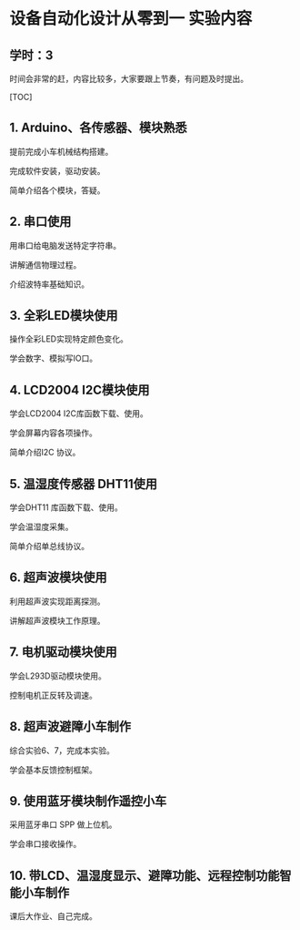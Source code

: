 # 设备自动化设计从零到一 实验内容

## 学时：3

时间会非常的赶，内容比较多，大家要跟上节奏，有问题及时提出。

[TOC]

## 1. Arduino、各传感器、模块熟悉

提前完成小车机械结构搭建。

完成软件安装，驱动安装。

简单介绍各个模块，答疑。

## 2. 串口使用

用串口给电脑发送特定字符串。

讲解通信物理过程。

介绍波特率基础知识。

## 3. 全彩LED模块使用

操作全彩LED实现特定颜色变化。

学会数字、模拟写IO口。

## 4. LCD2004 I2C模块使用

学会LCD2004 I2C库函数下载、使用。

学会屏幕内容各项操作。

简单介绍I2C 协议。

## 5. 温湿度传感器 DHT11使用

学会DHT11 库函数下载、使用。

学会温湿度采集。

简单介绍单总线协议。

## 6. 超声波模块使用

利用超声波实现距离探测。

讲解超声波模块工作原理。

## 7. 电机驱动模块使用

学会L293D驱动模块使用。

控制电机正反转及调速。

## 8. 超声波避障小车制作

综合实验6、7，完成本实验。

学会基本反馈控制框架。

## 9. 使用蓝牙模块制作遥控小车

采用蓝牙串口 SPP 做上位机。

学会串口接收操作。

## 10. 带LCD、温湿度显示、避障功能、远程控制功能智能小车制作

课后大作业、自己完成。